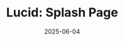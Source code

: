---
title: "Lucid: Splash Page"
date: "2025-06-04"
type: "Interaction"
videoSrc: "/feed/lucid-splash.mp4"
posterSrc: "/placeholders/feed/lucid-splash.webp"
link: "https://lucidsim.co"
---